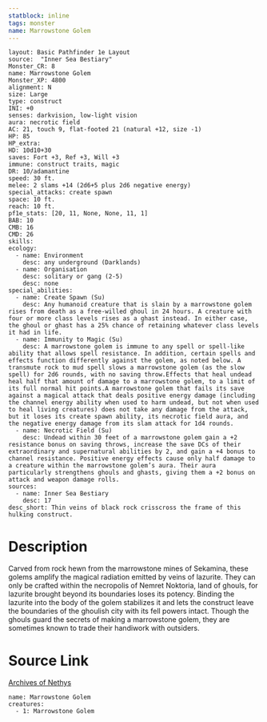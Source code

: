 ```yaml
---
statblock: inline
tags: monster
name: Marrowstone Golem
---
```

```statblock
layout: Basic Pathfinder 1e Layout
source:  "Inner Sea Bestiary"
Monster_CR: 8
name: Marrowstone Golem
Monster_XP: 4800
alignment: N
size: Large
type: construct
INI: +0
senses: darkvision, low-light vision
aura: necrotic field
AC: 21, touch 9, flat-footed 21 (natural +12, size -1)
HP: 85
HP_extra: 
HD: 10d10+30
saves: Fort +3, Ref +3, Will +3
immune: construct traits, magic
DR: 10/adamantine
speed: 30 ft.
melee: 2 slams +14 (2d6+5 plus 2d6 negative energy)
special_attacks: create spawn
space: 10 ft.
reach: 10 ft.
pf1e_stats: [20, 11, None, None, 11, 1]
BAB: 10
CMB: 16
CMD: 26
skills: 
ecology:
  - name: Environment
    desc: any underground (Darklands)
  - name: Organisation
    desc: solitary or gang (2-5)
    desc: none
special_abilities:
  - name: Create Spawn (Su)
    desc: Any humanoid creature that is slain by a marrowstone golem rises from death as a free-willed ghoul in 24 hours. A creature with four or more class levels rises as a ghast instead. In either case, the ghoul or ghast has a 25% chance of retaining whatever class levels it had in life.
  - name: Immunity to Magic (Su)
    desc: A marrowstone golem is immune to any spell or spell-like ability that allows spell resistance. In addition, certain spells and effects function differently against the golem, as noted below. A transmute rock to mud spell slows a marrowstone golem (as the slow spell) for 2d6 rounds, with no saving throw.Effects that heal undead heal half that amount of damage to a marrowstone golem, to a limit of its full normal hit points.A marrowstone golem that fails its save against a magical attack that deals positive energy damage (including the channel energy ability when used to harm undead, but not when used to heal living creatures) does not take any damage from the attack, but it loses its create spawn ability, its necrotic field aura, and the negative energy damage from its slam attack for 1d4 rounds.
  - name: Necrotic Field (Su)
    desc: Undead within 30 feet of a marrowstone golem gain a +2 resistance bonus on saving throws, increase the save DCs of their extraordinary and supernatural abilities by 2, and gain a +4 bonus to channel resistance. Positive energy effects cause only half damage to a creature within the marrowstone golem’s aura. Their aura particularly strengthens ghouls and ghasts, giving them a +2 bonus on attack and weapon damage rolls.
sources:
  - name: Inner Sea Bestiary
    desc: 17
desc_short: Thin veins of black rock crisscross the frame of this hulking construct.
```
# Description
Carved from rock hewn from the marrowstone mines of Sekamina, these golems amplify the magical radiation emitted by veins of lazurite. They can only be crafted within the necropolis of Nemret Noktoria, land of ghouls, for lazurite brought beyond its boundaries loses its potency. Binding the lazurite into the body of the golem stabilizes it and lets the construct leave the boundaries of the ghoulish city with its fell powers intact. Though the ghouls guard the secrets of making a marrowstone golem, they are sometimes known to trade their handiwork with outsiders.
# Source Link
[Archives of Nethys](https://aonprd.com/MonsterDisplay.aspx?ItemName=Marrowstone%20Golem)
```encounter-table
name: Marrowstone Golem
creatures:
  - 1: Marrowstone Golem
```
